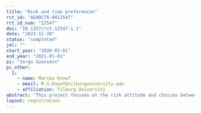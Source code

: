 ```yaml
---
title: "Risk and time preferences"
rct_id: "AEARCTR-0012547"
rct_id_num: "12547"
doi: "10.1257/rct.12547-1.1"
date: "2023-11-20"
status: "completed"
jel: ""
start_year: "2020-03-01"
end_year: "2021-01-01"
pi: "Jorgo Goossens"
pi_other:
  1:
    - name: Marike Knoef
    - email: M.G.Knoef@tilburguniversity.edu
    - affiliation: Tilburg University
abstract: "This project focuses on the risk attitude and choices between now and later of the Dutch population."
layout: registration
---
```


